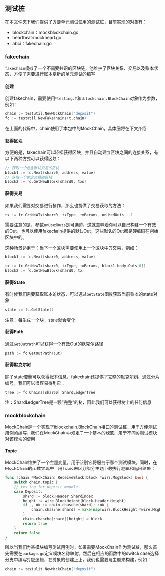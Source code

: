 ## 测试桩

在本文件夹下我们提供了方便单元测试使用的测试桩，目前实现的对象有：
- blockchain：mockblockchain.go
- heartbeat:mockheart.go
- abci：fakechain.go

### fakechain
`fakechain`模拟了一个不需要共识的区块链，他维护了区块关系、交易以及账本状态，方便了需要进行账本更新的单元测试的编写

#### 创建
创建fakechain，需要使用`*testing.T`和`iblockchain.BlockChain`对象作为参数，例如：
```go
chain := testutil.NewMockChain("deposit")
fc := testutil.NewFakeChains(t,chain)
```
在上面的代码中，chain使用了本包中的MockChain，具体细将在下文介绍

#### 获得区块

方便的是，fakechain可以轻松获得区块，并且自动建立区块之间的连接关系，有以下两种方式可以获得区块：

```go
// 获取一个包含默认交易的区块
block1 := fc.Next(shard0, address, value)
// 获取一个给定交易的区块
block2 := fc.GetNewBlock(shard0, txs)
```

#### 获得交易

如果我们需要对交易进行操作，那么也提供了交易获取的方法：

```go
tx := fc.GetNeWTx(shard0, txType, txParams, unUsedOuts...)
```

需要注意的是，参数`unUsedOuts`是可选的，这就意味着你可以自己构建一个有效的Out，也可以使用fakechain提供的默认Out，这些默认的Out都是硬编码在创始区块中的。

这种场景适用于：当下一个区块需要使用上一个区块中的交易，例如：

```go
block1 := fc.Next(shard0, address, value)

tx := fc.GetNewTx(shard0, txType, txParams, block1.body.Outs[0])
block2 := fc.GetNewBlock(shard0, tx)
```

#### 获得State

有时候我们需要获取账本的状态，可以通过`GetState`函数获取当前账本的state对象

```go
state := fc.GetState()
```

注意：每生成一个块，state就会变化

#### 获得Path

通过`GetOutPath`可以获得一个有效Out的默克尔路径

```go
path := fc.GetOutPath(out)
```

#### 获得默克尔树

除了state变量可以获得账本信息，fakechain还提供了完整的默克尔树，通过分片编号，我们可以很容易得到它：

```go
tree := fc.Chains[shard0].ShardLedgerTree
```

注：ShardLedgerTree是一颗“完整”的树，因此我们可以获得树上的任何信息

### mockblockchain

MockChain是一个实现了iblockchain.BlockChain接口的测试桩，用于方便测试用例的编写，我们在MockChain中规定了一个基本的规范，用于不同的测试模块对该模块的使用

#### Topic

MockChain维护了一个主题变量，用于识别它将服务于哪个测试模块。同时，在MockChain的函数实现中，用Topic来区分部分主题下的执行逻辑和返回结果：

```go
func (chain *MockChain) ReceiveBlock(block *wire.MsgBlock) bool {
	switch chain.topic {
	// testing for deposit moudle
	case Deposit:
		shard := block.Header.ShardIndex
		height := wire.BlockHeight(block.Header.Height)
		if _, ok := chain.chasche[shard]; !ok {
			chain.chasche[shard] = make(map[wire.BlockHeight]*wire.MsgBlock)
		}
		chain.chasche[shard][height] = block
		return true
	}
	return false
}
```

所以当我们为某模块编写测试用例时，如果需要MockChain作为测试桩，那么首先需要在`package.go`定义模块名称映射，然后在相应的函数中的switch case选择分支中编写对应逻辑，在对象的创建上上，我们也需要用主题来构建，例如：

```go
chain := testulit.NewMockChain("deposit")
```